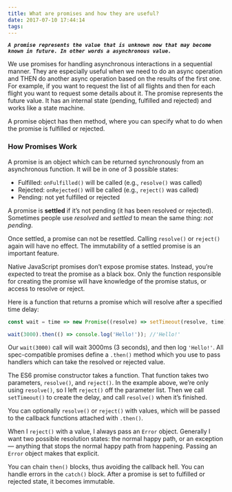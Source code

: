 ```yaml
---
title: What are promises and how they are useful?
date: 2017-07-10 17:44:14
tags:
---
```

***`A promise represents the value that is unknown now that may become known in future. In other words a asynchronous value.`***

We use promises for handling asynchronous interactions in a sequential manner. They are especially useful when we need to do an async operation and THEN do another async operation based on the results of the first one. For example, if you want to request the list of all flights and then for each flight you want to request some details about it. The promise represents the future value. It has an internal state (pending, fulfilled and rejected) and works like a state machine.

A promise object has then method, where you can specify what to do when the promise is fulfilled or rejected.

### How Promises Work

A promise is an object which can be returned synchronously from an asynchronous function. It will be in one of 3 possible states:

* Fulfilled: `onFulfilled()` will be called (e.g., `resolve()` was called)
* Rejected: `onRejected()` will be called (e.g., `reject()` was called)
* Pending: not yet fulfilled or rejected

A promise is **settled** if it’s not pending (it has been resolved or rejected). Sometimes people use *resolved* and *settled* to mean the same thing: *not pending*.

Once settled, a promise can not be resettled. Calling `resolve()` or `reject()` again will have no effect. The immutability of a settled promise is an important feature.

Native JavaScript promises don’t expose promise states. Instead, you’re expected to treat the promise as a black box. Only the function responsible for creating the promise will have knowledge of the promise status, or access to resolve or reject.

Here is a function that returns a promise which will resolve after a specified time delay:

```js
const wait = time => new Promise((resolve) => setTimeout(resolve, time));

wait(3000).then(() => console.log('Hello!')); //'Hello!'
```
Our `wait(3000)` call will wait 3000ms (3 seconds), and then log `'Hello!'`. All spec-compatible promises define a `.then()` method which you use to pass handlers which can take the resolved or rejected value.

The ES6 promise constructor takes a function. That function takes two parameters, `resolve()`, and `reject()`. In the example above, we’re only using `resolve()`, so I left `reject()` off the parameter list. Then we call `setTimeout()` to create the delay, and call `resolve()` when it’s finished.

You can optionally `resolve()` or `reject()` with values, which will be passed to the callback functions attached with `.then()`.

When I `reject()` with a value, I always pass an `Error` object. Generally I want two possible resolution states: the normal happy path, or an exception — anything that stops the normal happy path from happening. Passing an `Error` object makes that explicit.

You can chain `then()` blocks, thus avoiding the callback hell. You can handle errors in the `catch()` block. After a promise is set to fulfilled or rejected state, it becomes immutable.